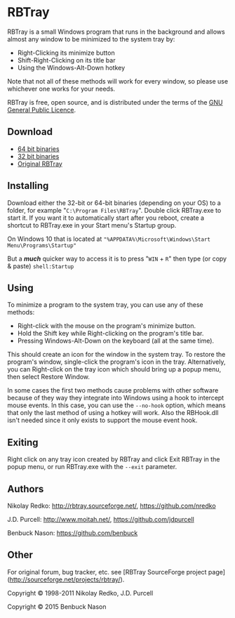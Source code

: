 # RBTray

RBTray is a small Windows program that runs in the background and allows almost
any window to be minimized to the system tray by:

- Right-Clicking its minimize button
- Shift-Right-Clicking on its title bar
- Using the Windows-Alt-Down hotkey

Note that not all of these methods will work for every window, so please use
whichever one works for your needs.

RBTray is free, open source, and is distributed under the terms of the [GNU
General Public Licence](http://www.gnu.org/copyleft/gpl.html).

## Download

- [64 bit binaries](x64)
- [32 bit binaries](x86)
- [Original RBTray](http://sourceforge.net/projects/rbtray/files/)

## Installing

Download either the 32-bit or 64-bit binaries (depending on your OS) to a folder,
for example "`C:\Program Files\RBTray`".  Double click RBTray.exe to start it. If
you want it to automatically start after you reboot, create a shortcut to RBTray.exe in your Start menu's Startup group.

On Windows 10 that is located at `"%APPDATA%\Microsoft\Windows\Start Menu\Programs\Startup"`

But a ***much*** quicker way to access it is to press "`WIN` + `R`" then type (or copy & paste) `shell:Startup`

## Using

To minimize a program to the system tray, you can use any of these methods:

- Right-click with the mouse on the program's minimize button.
- Hold the Shift key while Right-clicking on the program's title bar.
- Pressing Windows-Alt-Down on the keyboard (all at the same time).

This should create an icon for the window in the system tray. To restore the
program's window, single-click the program's icon in the tray. Alternatively,
you can Right-click on the tray icon which should bring up a popup menu, then
select Restore Window.

In some cases the first two methods cause problems with other software because
of they way they integrate into Windows using a hook to intercept mouse events.
In this case, you can use the `--no-hook` option, which means that only the
last method of using a hotkey will work. Also the RBHook.dll isn't needed since
it only exists to support the mouse event hook.

## Exiting

Right click on any tray icon created by RBTray and click Exit RBTray in the
popup menu, or run RBTray.exe with the `--exit` parameter.

## Authors

Nikolay Redko: http://rbtray.sourceforge.net/, https://github.com/nredko

J.D. Purcell: http://www.moitah.net/, https://github.com/jdpurcell

Benbuck Nason: https://github.com/benbuck

## Other

For original forum, bug tracker, etc. see [RBTray SourceForge project page]
(http://sourceforge.net/projects/rbtray/).

Copyright &copy; 1998-2011 Nikolay Redko, J.D. Purcell

Copyright &copy; 2015 Benbuck Nason
